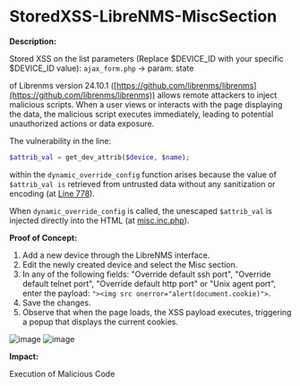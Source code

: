 # StoredXSS-LibreNMS-MiscSection


**Description:**


Stored XSS on the list parameters (Replace $DEVICE_ID with your specific $DEVICE_ID value):
`ajax_form.php` -> param: state



of Librenms version 24.10.1 ([https://github.com/librenms/librenms](https://github.com/librenms/librenms)) allows remote attackers to inject malicious scripts. When a user views or interacts with the page displaying the data, the malicious script executes immediately, leading to potential unauthorized actions or data exposure.


The vulnerability in the line:
```php
$attrib_val = get_dev_attrib($device, $name);
```
within the `dynamic_override_config` function arises because the value of `$attrib_val is` retrieved from untrusted data without any sanitization or encoding (at [Line 778](https://github.com/librenms/librenms/blob/master/includes/html/functions.inc.php#L778)). 

When `dynamic_override_config` is called, the unescaped `$attrib_val` is injected directly into the HTML (at [misc.inc.php](https://github.com/librenms/librenms/blob/master/includes/html/pages/device/edit/misc.inc.php)).


**Proof of Concept:**
1. Add a new device through the LibreNMS interface.
2. Edit the newly created device and select the Misc section.
3. In any of the following fields: "Override default ssh port", "Override default telnet port", "Override default http port" or "Unix agent port", enter the payload: `"><img src onerror="alert(document.cookie)">`.
4. Save the changes.
5. Observe that when the page loads, the XSS payload executes, triggering a popup that displays the current cookies.



![image](https://github.com/user-attachments/assets/097d17cb-7a6c-4924-add8-f867df643025)
![image](https://github.com/user-attachments/assets/8213d55a-d87a-4a6e-94bf-092877398da5)


**Impact:**

Execution of Malicious Code
